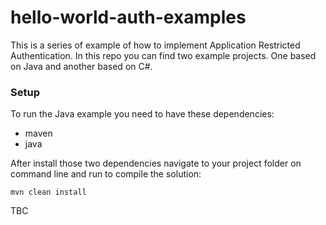 # hello-world-auth-examples

This is a series of example of how to implement Application Restricted Authentication.
In this repo you can find two example projects. One based on Java and another based on C#.



### Setup

To run the Java example you need to have these dependencies:

* maven
* java 

After install those two dependencies navigate to your project folder on command line and run to compile the solution:

```
mvn clean install 
```

TBC